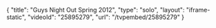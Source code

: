 {
    "title": "Guys Night Out Spring 2012",
    "type": "solo",
    "layout": "iframe-static",
    "videoId": "25895279",
    "url": "\/tvpembed\/25895279"
}